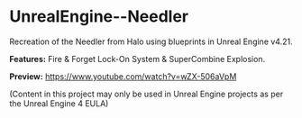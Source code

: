 # UnrealEngine--Needler

Recreation of the Needler from Halo using blueprints in Unreal Engine v4.21.

**Features:** Fire & Forget Lock-On System & SuperCombine Explosion.

**Preview:** https://www.youtube.com/watch?v=wZX-506aVpM

(Content in this project may only be used in Unreal Engine projects as per the Unreal Engine 4 EULA)
